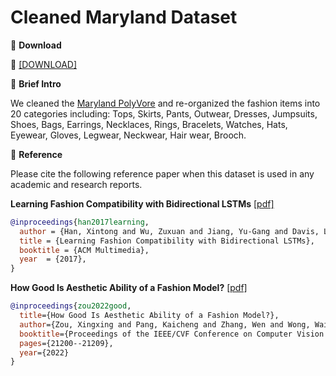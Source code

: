 # Cleaned Maryland Dataset


🖤 **Download**

🍒 [[DOWNLOAD]](https://hkaidlab-my.sharepoint.com/:u:/g/personal/xingxingzou_aidlab_hk/EQF9MelUfMpPli3DALvZnT0B8XNNsuW8jo0lzDTbXRtAew?e=FeMqOC)

🖤 **Brief Intro**

We cleaned the [Maryland PolyVore](https://github.com/xthan/polyvore-dataset) and re-organized the fashion items into 20 categories including: Tops, Skirts, Pants, Outwear, Dresses, Jumpsuits, Shoes, Bags, Earrings, Necklaces, Rings, Bracelets, Watches, Hats, Eyewear, Gloves, Legwear, Neckwear, Hair wear, Brooch.

🖤 **Reference**

Please cite the following reference paper when this dataset is used in any academic and research reports.

**Learning Fashion Compatibility with Bidirectional LSTMs** [[pdf]](https://arxiv.org/pdf/1707.05691.pdf?ref=https://codemonkey.link)

```bib
@inproceedings{han2017learning,
  author = {Han, Xintong and Wu, Zuxuan and Jiang, Yu-Gang and Davis, Larry S},
  title = {Learning Fashion Compatibility with Bidirectional LSTMs},
  booktitle = {ACM Multimedia},
  year  = {2017},
}
```

**How Good Is Aesthetic Ability of a Fashion Model?** [[pdf]](https://openaccess.thecvf.com/content/CVPR2022/papers/Zou_How_Good_Is_Aesthetic_Ability_of_a_Fashion_Model_CVPR_2022_paper.pdf)

```bib
@inproceedings{zou2022good,
  title={How Good Is Aesthetic Ability of a Fashion Model?},
  author={Zou, Xingxing and Pang, Kaicheng and Zhang, Wen and Wong, Waikeung},
  booktitle={Proceedings of the IEEE/CVF Conference on Computer Vision and Pattern Recognition},
  pages={21200--21209},
  year={2022}
}
```

